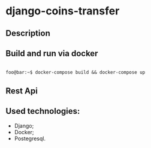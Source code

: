 # django-coins-transfer

## Description


## Build and run via docker
```console

foo@bar:~$ docker-compose build && docker-compose up

```

## Rest Api

## Used technologies:
* Django;
* Docker;
* Postegresql.
